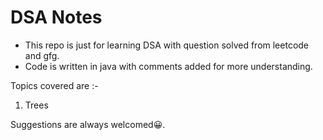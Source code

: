 # DSA Notes

- This repo is just for learning DSA with question solved from leetcode and gfg.
- Code is written in java with comments added for more understanding.

Topics covered are :-

1. Trees

Suggestions are always welcomed:grinning:.
